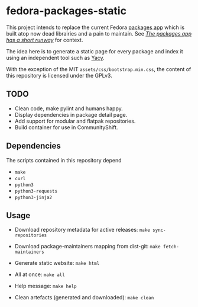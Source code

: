 # fedora-packages-static

This project intends to replace the current Fedora [packages
app](https://apps.fedoraproject.org/packages/) which is built atop now dead
librairies and a pain to maintain. See *[The packages app has a short
runway](https://lists.fedoraproject.org/archives/list/infrastructure@lists.fedoraproject.org/thread/WWQG4RE5PSR5I2GND5SVWGMZRJNVRRPS/)*
for context.

The idea here is to generate a static page for every package and index it using
an independent tool such as [Yacy](https://yacy.net/).

With the exception of the MIT `assets/css/bootstrap.min.css`, the content of
this repository is licensed under the GPLv3.

## TODO

* Clean code, make pylint and humans happy.
* Display dependencies in package detail page.
* Add support for modular and flatpak repositories.
* Build container for use in CommunityShift.

## Dependencies

The scripts contained in this repository depend

* `make`
* `curl`
* `python3`
* `python3-requests`
* `python3-jinja2`

## Usage

* Download repository metadata for active releases: `make sync-repositories`
* Download package-maintainers mapping from dist-git: `make fetch-maintainers`
* Generate static website: `make html`

* All at once: `make all`
* Help message: `make help`
* Clean artefacts (generated and downloaded): `make clean`

